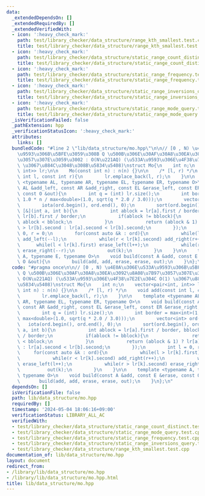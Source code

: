 ```yaml
---
data:
  _extendedDependsOn: []
  _extendedRequiredBy: []
  _extendedVerifiedWith:
  - icon: ':heavy_check_mark:'
    path: test/library_checker/data_structure/range_kth_smallest.test.cpp
    title: test/library_checker/data_structure/range_kth_smallest.test.cpp
  - icon: ':heavy_check_mark:'
    path: test/library_checker/data_structure/static_range_count_distinct.test.cpp
    title: test/library_checker/data_structure/static_range_count_distinct.test.cpp
  - icon: ':heavy_check_mark:'
    path: test/library_checker/data_structure/static_range_frequency.test.cpp
    title: test/library_checker/data_structure/static_range_frequency.test.cpp
  - icon: ':heavy_check_mark:'
    path: test/library_checker/data_structure/static_range_inversions_query.test.cpp
    title: test/library_checker/data_structure/static_range_inversions_query.test.cpp
  - icon: ':heavy_check_mark:'
    path: test/library_checker/data_structure/static_range_mode_query.test.cpp
    title: test/library_checker/data_structure/static_range_mode_query.test.cpp
  _isVerificationFailed: false
  _pathExtension: hpp
  _verificationStatusIcon: ':heavy_check_mark:'
  attributes:
    links: []
  bundledCode: "#line 2 \"lib/data_structure/mo.hpp\"\n\n// [0 , N) \u4E0A\u306E\u533A\
    \u9593\u306B\u5BFE\u3059\u308B Q \u500B\u306E\u30AF\u30A8\u30EA\u3092\u8A08\u7B97\
    \u3057\u307E\u3059\u3002 : O(N\u221AQ) (\u533A\u9593\u306E\u4F38\u7E2E\u304C O(1)\
    \ \u3067\u884C\u3048\u308B\u5834\u5408)\nstruct Mo{\n    int n;\n    vector<pair<int,\
    \ int>> lr;\n\n    Mo(const int n) : n(n) {}\n\n    /* [l, r) */\n    void add(const\
    \ int l, const int r){\n        lr.emplace_back(l, r);\n    }\n\n    template\
    \ <typename AL, typename AR, typename EL, typename ER, typename O>\n    void build(const\
    \ AL &add_left, const AR &add_right, const EL &erase_left, const ER &erase_right,\
    \ const O &out){\n        int q = (int) lr.size();\n        int border = max<int>(1,\
    \ 1.0 * n / max<double>(1.0, sqrt(q * 2.0 / 3.0)));\n        vector<int> ord(q);\n\
    \        iota(ord.begin(), ord.end(), 0);\n        sort(ord.begin(), ord.end(),\
    \ [&](int a, int b){\n            int ablock = lr[a].first / border, bblock =\
    \ lr[b].first / border;\n            if(ablock != bblock){\n                return\
    \ ablock < bblock;\n            }\n            return (ablock & 1) ? lr[a].second\
    \ > lr[b].second : lr[a].second < lr[b].second;\n        });\n        int l =\
    \ 0, r = 0;\n        for(const auto &k : ord){\n            while(l > lr[k].first)\
    \ add_left(--l);\n            while(r < lr[k].second) add_right(r++);\n      \
    \      while(l < lr[k].first) erase_left(l++);\n            while(r > lr[k].second)\
    \ erase_right(--r);\n            out(k);\n        }\n    }\n\n    template <typename\
    \ A, typename E, typename O>\n    void build(const A &add, const E &erase, const\
    \ O &out){\n        build(add, add, erase, erase, out);\n    }\n};\n"
  code: "#pragma once\n\n// [0 , N) \u4E0A\u306E\u533A\u9593\u306B\u5BFE\u3059\u308B\
    \ Q \u500B\u306E\u30AF\u30A8\u30EA\u3092\u8A08\u7B97\u3057\u307E\u3059\u3002 :\
    \ O(N\u221AQ) (\u533A\u9593\u306E\u4F38\u7E2E\u304C O(1) \u3067\u884C\u3048\u308B\
    \u5834\u5408)\nstruct Mo{\n    int n;\n    vector<pair<int, int>> lr;\n\n    Mo(const\
    \ int n) : n(n) {}\n\n    /* [l, r) */\n    void add(const int l, const int r){\n\
    \        lr.emplace_back(l, r);\n    }\n\n    template <typename AL, typename\
    \ AR, typename EL, typename ER, typename O>\n    void build(const AL &add_left,\
    \ const AR &add_right, const EL &erase_left, const ER &erase_right, const O &out){\n\
    \        int q = (int) lr.size();\n        int border = max<int>(1, 1.0 * n /\
    \ max<double>(1.0, sqrt(q * 2.0 / 3.0)));\n        vector<int> ord(q);\n     \
    \   iota(ord.begin(), ord.end(), 0);\n        sort(ord.begin(), ord.end(), [&](int\
    \ a, int b){\n            int ablock = lr[a].first / border, bblock = lr[b].first\
    \ / border;\n            if(ablock != bblock){\n                return ablock\
    \ < bblock;\n            }\n            return (ablock & 1) ? lr[a].second > lr[b].second\
    \ : lr[a].second < lr[b].second;\n        });\n        int l = 0, r = 0;\n   \
    \     for(const auto &k : ord){\n            while(l > lr[k].first) add_left(--l);\n\
    \            while(r < lr[k].second) add_right(r++);\n            while(l < lr[k].first)\
    \ erase_left(l++);\n            while(r > lr[k].second) erase_right(--r);\n  \
    \          out(k);\n        }\n    }\n\n    template <typename A, typename E,\
    \ typename O>\n    void build(const A &add, const E &erase, const O &out){\n \
    \       build(add, add, erase, erase, out);\n    }\n};\n"
  dependsOn: []
  isVerificationFile: false
  path: lib/data_structure/mo.hpp
  requiredBy: []
  timestamp: '2024-05-04 18:06:16+09:00'
  verificationStatus: LIBRARY_ALL_AC
  verifiedWith:
  - test/library_checker/data_structure/static_range_count_distinct.test.cpp
  - test/library_checker/data_structure/static_range_mode_query.test.cpp
  - test/library_checker/data_structure/static_range_frequency.test.cpp
  - test/library_checker/data_structure/static_range_inversions_query.test.cpp
  - test/library_checker/data_structure/range_kth_smallest.test.cpp
documentation_of: lib/data_structure/mo.hpp
layout: document
redirect_from:
- /library/lib/data_structure/mo.hpp
- /library/lib/data_structure/mo.hpp.html
title: lib/data_structure/mo.hpp
---
```

